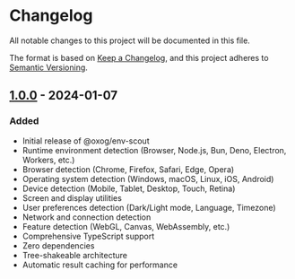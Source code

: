 # Changelog

All notable changes to this project will be documented in this file.

The format is based on [Keep a Changelog](https://keepachangelog.com/en/1.0.0/),
and this project adheres to [Semantic Versioning](https://semver.org/spec/v2.0.0.html).

## [1.0.0] - 2024-01-07

### Added
- Initial release of @oxog/env-scout
- Runtime environment detection (Browser, Node.js, Bun, Deno, Electron, Workers, etc.)
- Browser detection (Chrome, Firefox, Safari, Edge, Opera)
- Operating system detection (Windows, macOS, Linux, iOS, Android)
- Device detection (Mobile, Tablet, Desktop, Touch, Retina)
- Screen and display utilities
- User preferences detection (Dark/Light mode, Language, Timezone)
- Network and connection detection
- Feature detection (WebGL, Canvas, WebAssembly, etc.)
- Comprehensive TypeScript support
- Zero dependencies
- Tree-shakeable architecture
- Automatic result caching for performance

[1.0.0]: https://github.com/ersinkoc/env-scout/releases/tag/v1.0.0